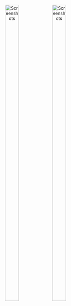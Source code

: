 <p align="center">   
  <img src="https://user-images.githubusercontent.com/81585804/205481311-3a019b06-5a51-42b1-9a43-40bd273c6a18.png" alt="Screenshots" width="30%" height="50%">
  <img src="https://user-images.githubusercontent.com/81585804/205481534-df20ad8b-cb91-4776-86b3-ffe49ce3593c.png" alt="Screenshots" width="30%" height="50%">
</p>


